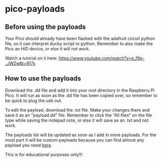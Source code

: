 # pico-payloads

## Before using the payloads

Your Pico should already have been flashed with the adafruit circuit python file, so it can interpret ducky script to python. 
Remember to also make the Pico an HID device, or else it will not work. 

Watch a tutorial on it here: https://www.youtube.com/watch?v=e_f9p-_JWZw&t=917s

## How to use the payloads
Download the .dd file and add it into your root directory in the Raspberry Pi Pico. It will run as soon as the .dd file has been copied over, so remember to be quick to plug the usb out. 

To edit the payload, download the .txt file. Make your changes there and save it as an "payload.dd" file. Remember to click the "All files" on the file type while saving the notepad note, or else it will save as an .txt and not work.

The payloads list will be updated as soon as I add in more payloads. For the most part it will be custom payloads because you can find almost any payload you need [here](https://github.com/hak5darren/USB-Rubber-Ducky/wiki/Payloads). 

This is for educational purposes only!!!
